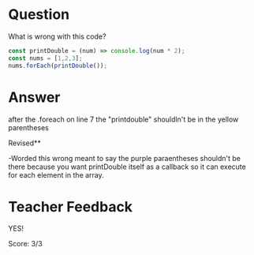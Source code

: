 # Question
What is wrong with this code?

```js
const printDouble = (num) => console.log(num * 2);
const nums = [1,2,3];
nums.forEach(printDouble());
```

# Answer
after the .foreach on line 7 the "printdouble" shouldln't be in the yellow parentheses 


Revised**

-Worded this wrong meant to say the purple paraentheses shouldn't be there because you want printDouble itself as a callback so it can execute for each element in the array.






# Teacher Feedback

YES!

Score: 3/3